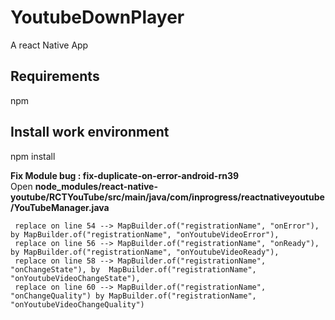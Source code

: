 # YoutubeDownPlayer
A react Native App

## Requirements
npm

## Install work environment

npm install

**Fix Module bug : fix-duplicate-on-error-android-rn39**\
Open **node_modules/react-native-youtube/RCTYouTube/src/main/java/com/inprogress/reactnativeyoutube/YouTubeManager.java**

     replace on line 54 --> MapBuilder.of("registrationName", "onError"), by MapBuilder.of("registrationName", "onYoutubeVideoError"),
     replace on line 56 --> MapBuilder.of("registrationName", "onReady"), by MapBuilder.of("registrationName", "onYoutubeVideoReady"),
     replace on line 58 --> MapBuilder.of("registrationName", "onChangeState"), by  MapBuilder.of("registrationName", "onYoutubeVideoChangeState"),
     replace on line 60 --> MapBuilder.of("registrationName", "onChangeQuality") by MapBuilder.of("registrationName", "onYoutubeVideoChangeQuality")